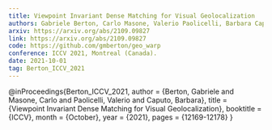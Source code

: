 ```yaml
---
title: Viewpoint Invariant Dense Matching for Visual Geolocalization
authors: Gabriele Berton, Carlo Masone, Valerio Paolicelli, Barbara Caputo
arxiv: https://arxiv.org/abs/2109.09827
link: https://arxiv.org/abs/2109.09827
code: https://github.com/gmberton/geo_warp
conference: ICCV 2021, Montreal (Canada).
date: 2021-10-01
tag: Berton_ICCV_2021
---
```

@inProceedings{Berton_ICCV_2021,
    author    = {Berton, Gabriele and Masone, Carlo and Paolicelli, Valerio and Caputo, Barbara},
    title     = {Viewpoint Invariant Dense Matching for Visual Geolocalization},
    booktitle = {ICCV},
    month     = {October},
    year      = {2021},
    pages     = {12169-12178}
}

